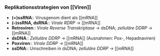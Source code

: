 ### Replikationsstrategien von [[Viren]]
- **(+)ssRNA**:: Virusgenom dient als [[mRNA]]
- **(–)ssRNA, dsRNA**:: *Virale RDRP* → [[mRNA]]
- **Retroviren**:: *Virale Reverse Transkriptase* → dsDNA; *zelluläre DDRP* → [[mRNA]]
- **dsDNA**:: *Zelluläre DDRP* → [[mRNA]] (Ausnahmen: Pox-, Hepadnaviren)
- **Poxviren**:: *Virale DDRP* → [[mRNA]]
- **ssDNA**:: Umschreiben in dsDNA; *zelluläre DDRP* → [[mRNA]]